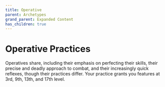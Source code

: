 ```yaml
---
title: Operative
parent: Archetypes
grand_parent: Expanded Content
has_children: true
---
```


# Operative Practices

Operatives share, including their emphasis on perfecting their skills, their precise and deadly approach to combat, and their increasingly quick reflexes, though their practices differ. Your practice grants you features at 3rd, 9th, 13th, and 17th level.
